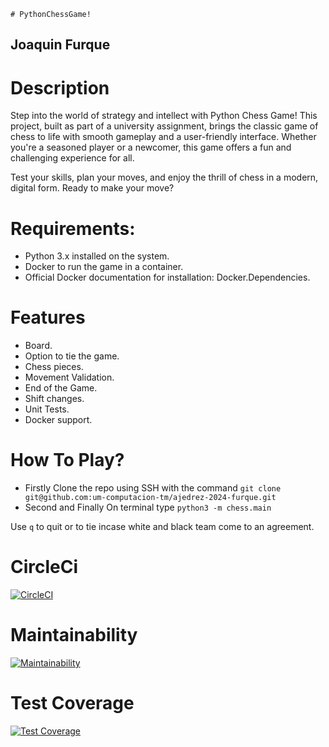     # PythonChessGame!
## Joaquin Furque
# Description
Step into the world of strategy and intellect with Python Chess Game! This project, built as part of a university assignment, brings the classic game of chess to life with smooth gameplay and a user-friendly interface. Whether you're a seasoned player or a newcomer, this game offers a fun and challenging experience for all.

Test your skills, plan your moves, and enjoy the thrill of chess in a modern, digital form. Ready to make your move?

# Requirements:

- Python 3.x installed on the system.
- Docker to run the game in a container.
- Official Docker documentation for installation: Docker.Dependencies.

# Features

- Board.
- Option to tie the game.
- Chess pieces.
- Movement Validation.
- End of the Game.
- Shift changes.
- Unit Tests.
- Docker support.

# How To Play?

- Firstly Clone the repo using SSH with the command `git clone git@github.com:um-computacion-tm/ajedrez-2024-furque.git`
- Second and Finally On terminal type `python3 -m chess.main`

Use `q` to quit or to tie incase white and black team come to an agreement.


# CircleCi
[![CircleCI](https://dl.circleci.com/status-badge/img/gh/um-computacion-tm/ajedrez-2024-furque/tree/main.svg?style=svg)](https://dl.circleci.com/status-badge/redirect/gh/um-computacion-tm/ajedrez-2024-furque/tree/main)

# Maintainability
[![Maintainability](https://api.codeclimate.com/v1/badges/822f418a868705701fcf/maintainability)](https://codeclimate.com/github/um-computacion-tm/ajedrez-2024-furque/maintainability)

# Test Coverage
[![Test Coverage](https://api.codeclimate.com/v1/badges/822f418a868705701fcf/test_coverage)](https://codeclimate.com/github/um-computacion-tm/ajedrez-2024-furque/test_coverage)
